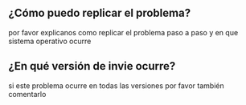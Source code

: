 ## ¿Cómo puedo replicar el problema?
por favor explicanos como replicar el problema paso a paso y en que sistema operativo ocurre

## ¿En qué versión de invie ocurre?
si este problema ocurre en todas las versiones por favor también comentarlo
